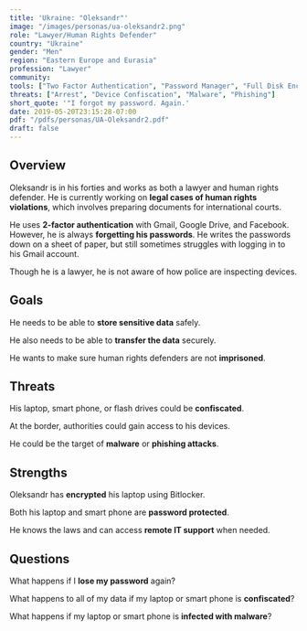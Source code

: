 ```yaml
---
title: 'Ukraine: "Oleksandr"'
image: "/images/personas/ua-oleksandr2.png"
role: "Lawyer/Human Rights Defender"
country: "Ukraine"
gender: "Men"
region: "Eastern Europe and Eurasia"
profession: "Lawyer"
community:
tools: ["Two Factor Authentication", "Password Manager", "Full Disk Encryption"]
threats: ["Arrest", "Device Confiscation", "Malware", "Phishing"]
short_quote: '"I forgot my password. Again.'
date: 2019-05-20T23:15:28-07:00
pdf: "/pdfs/personas/UA-Oleksandr2.pdf"
draft: false
---
```


## Overview

Oleksandr is in his forties and works as both a lawyer and human rights defender. He is currently working on **legal cases of human rights violations**, which involves preparing documents for international courts.

He uses **2-factor authentication** with Gmail, Google Drive, and Facebook. However, he is always **forgetting his passwords**. He writes the passwords down on a sheet of paper, but still sometimes struggles with logging in to his Gmail account.

Though he is a lawyer, he is not aware of how police are inspecting devices.


## Goals

He needs to be able to **store sensitive data** safely.

He also needs to be able to **transfer the data** securely.

He wants to make sure human rights defenders are not **imprisoned**.


## Threats

His laptop, smart phone, or flash drives could be **confiscated**.

At the border, authorities could gain access to his devices.

He could be the target of **malware** or **phishing attacks**.


## Strengths

Oleksandr has **encrypted** his laptop using Bitlocker.

Both his laptop and smart phone are **password protected**.

He knows the laws and can access **remote IT support** when needed.


## Questions

What happens if I **lose my password** again?

What happens to all of my data if my laptop or smart phone is **confiscated**?

What happens if my laptop or smart phone is **infected with malware**?

